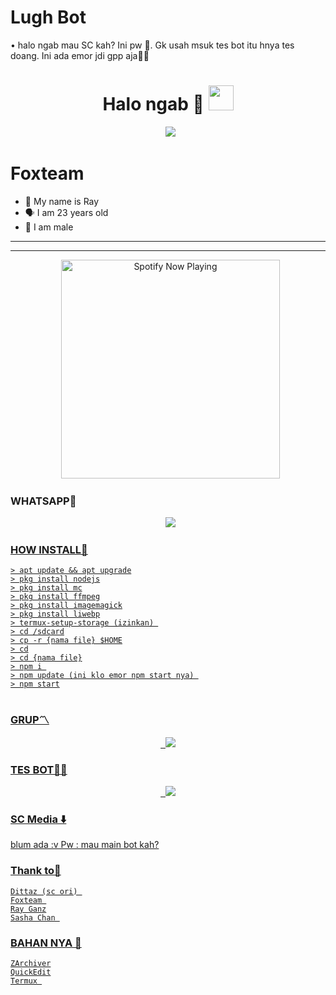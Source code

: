 # Lugh Bot
• halo ngab mau SC kah? Ini pw 🗿. Gk usah msuk tes bot itu hnya tes doang. Ini ada emor jdi gpp aja🗿🙏

<h1 align="center">Halo ngab 🗿 <img src="https://user-images.githubusercontent.com/1303154/88677602-1635ba80-d120-11ea-84d8-d263ba5fc3c0.gif" width="40px" alt=""><br></h1>
<p align="center">
  <img src="https://user-images.githubusercontent.com/95025437/145654809-c0a7608d-2acb-4fb5-b0e3-4e91d2b34757.jpg" />
</p> 


# Foxteam 

<p align="center"> 

- 👼 My name is Ray
- 🗣️ I am 23 years old 
- 🔭 I am male 

</p> 

------




------ 

<p align="center">
  <a href="https://open.spotify.com/track/2ATxQ2yeUw3CAGjjPTundt?si=vLedryLxSWqWkn179NOcSg&utm="_blank"><img src="https://now-playing-on-spotify.vercel.app/api/spotify" alt="Spotify Now Playing" width="350"/></a>
</p> 

### WHATSAPP👑
<p align="center">
  <a href="https://wa.me/6288289252040?text=Halo"><img src="https://img.shields.io/badge/WhatsApp-25D366?style=for-the-badge&logo=whatsapp&logoColor=white" /><br>


### HOW INSTALL🗿 

```
> apt update && apt upgrade
> pkg install nodejs
> pkg install mc
> pkg install ffmpeg
> pkg install imagemagick
> pkg install liwebp
> termux-setup-storage (izinkan) 
> cd /sdcard
> cp -r {nama file} $HOME
> cd
> cd {nama file}
> npm i 
> npm update (ini klo emor npm start nya) 
> npm start


```
### GRUP〽️
<p align="center">
  <a href="https://chat.whatsapp.com/FU9uGSY7ODW9spPWCJFmEP"><img src="https://img.shields.io/badge/WhatsApp-25D366?style=for-the-badge&logo=whatsapp&logoColor=white" /><br>

### TES BOT👩‍💻
<p align="center">
  <a href="https://chat.whatsapp.com/FkjGJPHtDtFKhKXyyaeyYE"><img src="https://img.shields.io/badge/WhatsApp-25D366?style=for-the-badge&logo=whatsapp&logoColor=white" /><br>

### SC Media ⬇️
 blum ada :v
Pw : mau main bot kah?

### Thank to🌹 

```
Dittaz (sc ori) 
Foxteam 
Ray Ganz
Sasha Chan 

```
### BAHAN NYA 🗿 

```
ZArchiver
QuickEdit
Termux 

```
